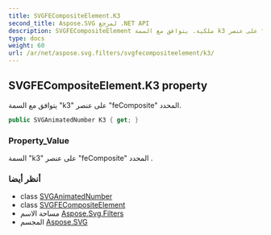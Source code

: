 ```yaml
---
title: SVGFECompositeElement.K3
second_title: Aspose.SVG لمرجع .NET API
description: SVGFECompositeElement ملكية. يتوافق مع السمة k3 على عنصر feComposite المحدد.
type: docs
weight: 60
url: /ar/net/aspose.svg.filters/svgfecompositeelement/k3/
---
```

## SVGFECompositeElement.K3 property

يتوافق مع السمة "k3" على عنصر "feComposite" المحدد.

```csharp
public SVGAnimatedNumber K3 { get; }
```

### Property_Value

السمة "k3" على عنصر "feComposite" المحدد .

### أنظر أيضا

* class [SVGAnimatedNumber](../../../aspose.svg.datatypes/svganimatednumber/)
* class [SVGFECompositeElement](../)
* مساحة الاسم [Aspose.Svg.Filters](../../svgfecompositeelement/)
* المجسم [Aspose.SVG](../../../)


